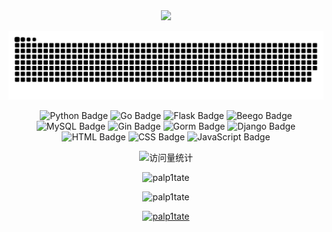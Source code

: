 <div align="center">
<!-- knock code pictures 敲代码的图片 -->
  <img src="https://cdn.jsdelivr.net/gh/palp1tate/palp1tate/img/coding.gif" /><br>
  
![暗色](https://raw.githubusercontent.com/palp1tate/palp1tate/output/github-contribution-grid-snake-dark.svg)

![Python Badge](https://img.shields.io/badge/Python-3776AB?logo=python&logoColor=fff&style=flat)
![Go Badge](https://img.shields.io/badge/Go-blue?logo=go&logoColor=fff&style=flat)
![Flask Badge](https://img.shields.io/badge/Flask-4FC08D?logo=flask&logoColor=fff&style=flat)
![Beego Badge](https://img.shields.io/badge/Beego-41CD52?logo=beego&logoColor=fff&style=flat)
![MySQL Badge](https://img.shields.io/badge/MySQL-47A248?logo=mysql&logoColor=fff&style=flat)
![Gin Badge](https://img.shields.io/badge/Gin-3DDC84?logo=gin&logoColor=fff&style=flat)
![Gorm Badge](https://img.shields.io/badge/Gorm-FCC624?logo=gorm&logoColor=fff&style=flat)
![Django Badge](https://img.shields.io/badge/Django-092E20?logo=django&logoColor=fff&style=flat)
![HTML Badge](https://img.shields.io/badge/HTML-E34F26?logo=html5&logoColor=fff&style=flat)
![CSS Badge](https://img.shields.io/badge/CSS-1572B6?logo=css3&logoColor=fff&style=flat)
![JavaScript Badge](https://img.shields.io/badge/JavaScript-F7DF1E?logo=javascript&logoColor=000&style=flat)

<div align="center">
  <!-- visitor statistics logo 访客数统计徽标 -->
  <img src="https://komarev.com/ghpvc/?username=palp1tate&label=Views&color=0e75b6&style=flat" alt="访问量统计" />
</div>

<p align="center"><img src="https://github-readme-stats.vercel.app/api?username=palp1tate&show_icons=true&locale=en" alt="palp1tate" /></p>

<p align="center"><img src="https://github-readme-streak-stats.herokuapp.com/?user=palp1tate&" alt="palp1tate" /></p>

<p align="center"> <a href="https://github.com/ryo-ma/github-profile-trophy"><img src="https://github-profile-trophy.vercel.app/?username=palp1tate&&row=1&column=7&margin-w=5&margin-h=5&no-bg=false&no-frame=true&title=Stars,Followers,MultiLanguage,Commits,Issues,PullRequest,Repositories" alt="palp1tate" /></a> </p>
